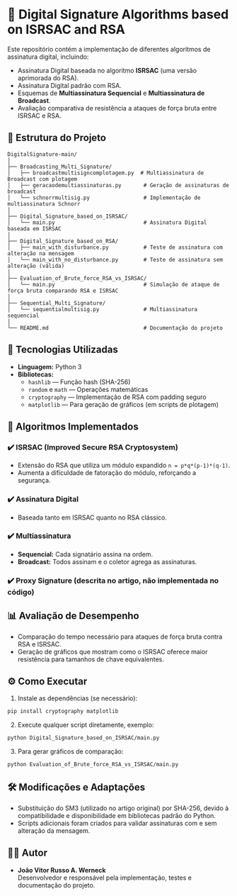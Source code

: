 
# 🔐 Digital Signature Algorithms based on ISRSAC and RSA

Este repositório contém a implementação de diferentes algoritmos de assinatura digital, incluindo:

- Assinatura Digital baseada no algoritmo **ISRSAC** (uma versão aprimorada do RSA).
- Assinatura Digital padrão com RSA.
- Esquemas de **Multiassinatura Sequencial** e **Multiassinatura de Broadcast**.
- Avaliação comparativa de resistência a ataques de força bruta entre ISRSAC e RSA.

## 📁 Estrutura do Projeto

```
DigitalSignature-main/
│
├── Broadcasting_Multi_Signature/
│   ├── broadcastmultisigncomplotagem.py  # Multiassinatura de Broadcast com plotagem
│   ├── geracaodemultiassinaturas.py       # Geração de assinaturas de broadcast
│   └── schnorrmultisig.py                 # Implementação de multiassinatura Schnorr
│
├── Digital_Signature_based_on_ISRSAC/
│   └── main.py                            # Assinatura Digital baseada em ISRSAC
│
├── Digital_Signature_based_on_RSA/
│   ├── main_with_disturbance.py           # Teste de assinatura com alteração na mensagem
│   └── main_with_no_disturbance.py        # Teste de assinatura sem alteração (válida)
│
├── Evaluation_of_Brute_force_RSA_vs_ISRSAC/
│   └── main.py                            # Simulação de ataque de força bruta comparando RSA e ISRSAC
│
├── Sequential_Multi_Signature/
│   └── sequentialmultisig.py              # Multiassinatura sequencial
│
└── README.md                              # Documentação do projeto
```

## 🚀 Tecnologias Utilizadas

- **Linguagem:** Python 3
- **Bibliotecas:**
  - `hashlib` — Função hash (SHA-256)
  - `random` e `math` — Operações matemáticas
  - `cryptography` — Implementação de RSA com padding seguro
  - `matplotlib` — Para geração de gráficos (em scripts de plotagem)

## 🔑 Algoritmos Implementados

### ✔️ ISRSAC (Improved Secure RSA Cryptosystem)
- Extensão do RSA que utiliza um módulo expandido `n = p*q*(p-1)*(q-1)`.
- Aumenta a dificuldade de fatoração do módulo, reforçando a segurança.

### ✔️ Assinatura Digital
- Baseada tanto em ISRSAC quanto no RSA clássico.

### ✔️ Multiassinatura
- **Sequencial:** Cada signatário assina na ordem.
- **Broadcast:** Todos assinam e o coletor agrega as assinaturas.

### ✔️ Proxy Signature (descrita no artigo, não implementada no código)

## 📊 Avaliação de Desempenho

- Comparação do tempo necessário para ataques de força bruta contra RSA e ISRSAC.
- Geração de gráficos que mostram como o ISRSAC oferece maior resistência para tamanhos de chave equivalentes.

## ⚙️ Como Executar

1. Instale as dependências (se necessário):
```bash
pip install cryptography matplotlib
```

2. Execute qualquer script diretamente, exemplo:
```bash
python Digital_Signature_based_on_ISRSAC/main.py
```

3. Para gerar gráficos de comparação:
```bash
python Evaluation_of_Brute_force_RSA_vs_ISRSAC/main.py
```

## 🛠️ Modificações e Adaptações

- Substituição do SM3 (utilizado no artigo original) por SHA-256, devido à compatibilidade e disponibilidade em bibliotecas padrão do Python.
- Scripts adicionais foram criados para validar assinaturas com e sem alteração da mensagem.

## 👨‍💻 Autor

- **João Vitor Russo A. Werneck**  
Desenvolvedor e responsável pela implementação, testes e documentação do projeto.
